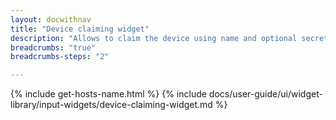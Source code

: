 ```yaml
---
layout: docwithnav
title: "Device claiming widget"
description: "Allows to claim the device using name and optional secret key."
breadcrumbs: "true"
breadcrumbs-steps: "2"

---
```

{% include get-hosts-name.html %}
{% include docs/user-guide/ui/widget-library/input-widgets/device-claiming-widget.md %}
